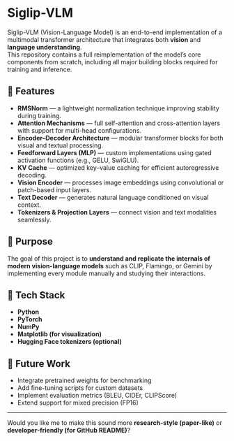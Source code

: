 # Siglip-VLM

Siglip-VLM (Vision-Language Model) is an end-to-end implementation of a multimodal transformer architecture that integrates both **vision** and **language understanding**.  
This repository contains a full reimplementation of the model’s core components from scratch, including all major building blocks required for training and inference.

## 🚀 Features

- **RMSNorm** — a lightweight normalization technique improving stability during training.  
- **Attention Mechanisms** — full self-attention and cross-attention layers with support for multi-head configurations.  
- **Encoder–Decoder Architecture** — modular transformer blocks for both visual and textual processing.  
- **Feedforward Layers (MLP)** — custom implementations using gated activation functions (e.g., GELU, SwiGLU).  
- **KV Cache** — optimized key–value caching for efficient autoregressive decoding.  
- **Vision Encoder** — processes image embeddings using convolutional or patch-based input layers.  
- **Text Decoder** — generates natural language conditioned on visual context.  
- **Tokenizers & Projection Layers** — connect vision and text modalities seamlessly.  

## 🧠 Purpose

The goal of this project is to **understand and replicate the internals of modern vision-language models** such as CLIP, Flamingo, or Gemini by implementing every module manually and studying their interactions.

## 🧩 Tech Stack

- **Python**
- **PyTorch**
- **NumPy**
- **Matplotlib (for visualization)**
- **Hugging Face tokenizers (optional)**

## 🧪 Future Work

- Integrate pretrained weights for benchmarking  
- Add fine-tuning scripts for custom datasets  
- Implement evaluation metrics (BLEU, CIDEr, CLIPScore)  
- Extend support for mixed precision (FP16)

---

Would you like me to make this sound more **research-style (paper-like)** or **developer-friendly (for GitHub README)**?



